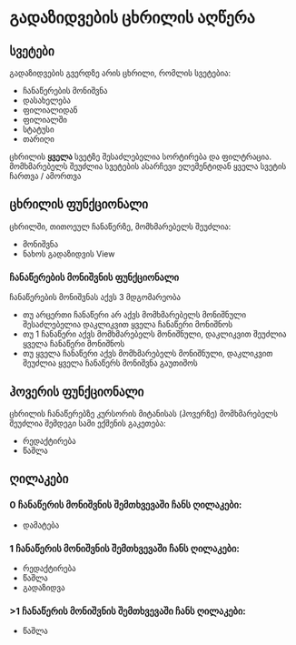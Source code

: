 # **გადაზიდვების ცხრილის აღწერა**

## **სვეტები**

გადაზიდვების გვერდზე არის ცხრილი, რომლის სვეტებია:

- ჩანაწერების მონიშვნა
- დასახელება
- ფილიალიდან
- ფილიალში
- სტატუსი
- თარიღი

ცხრილის **ყველა** სვეტზე შესაძლებელია სორტირება და ფილტრაცია.
მომხმარებელს შეუძლია სვეტების ასარჩევი ელემენტიდან ყველა სვეტის ჩართვა / ამორთვა

## **ცხრილის ფუნქციონალი**

ცხრილში, თითოეულ ჩანაწერზე, მომხმარებელს შეუძლია:

- მონიშვნა
- ნახოს გადაზიდვის View

### ჩანაწერების მონიშვნის ფუნქციონალი

ჩანაწერების მონიშვნას აქვს 3 მდგომარეობა
- თუ არცერთი ჩანაწერი არ აქვს მომხმარებელს მონიშნული შესაძლებელია დაკლიკვით ყველა ჩანაწერი მონიშნოს
- თუ 1 ჩანაწერი აქვს მომხმარებელს მონიშნული, დაკლიკვით შეუძლია ყველა ჩანაწერი მონიშნოს
- თუ ყველა ჩანაწერი აქვს მომხმარებელს მონიშნული, დაკლიკვით შეუძლია ყველა ჩანაწერს მონიშვნა გაუთიშოს

## **ჰოვერის ფუნქციონალი**

ცხრილის ჩანაწერებზე კურსორის მიტანისას (ჰოვერზე) მომხმარებელს შეუძლია შემდეგი სამი ექშენის გაკეთება:

- რედაქტირება
- წაშლა

## ღილაკები

### 0 ჩანაწერის მონიშვნის შემთხვევაში ჩანს ღილაკები:

- დამატება


### 1 ჩანაწერის მონიშვნის შემთხვევაში ჩანს ღილაკები:

- რედაქტირება
- წაშლა
- გადაზიდვა

### >1 ჩანაწერის მონიშვნის შემთხვევაში ჩანს ღილაკები:

- წაშლა